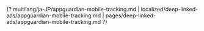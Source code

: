 {? multilang/ja-JP/appguardian-mobile-tracking.md | localized/deep-linked-ads/appguardian-mobile-tracking.md | pages/deep-linked-ads/appguardian-mobile-tracking.md ?}
